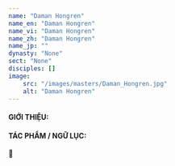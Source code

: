 ```yaml
---
name: "Daman Hongren"
name_en: "Daman Hongren"
name_vi: "Daman Hongren"
name_zh: "Daman Hongren"
name_jp: ""
dynasty: "None"
sect: "None"
disciples: []
image: 
    src: "/images/masters/Daman_Hongren.jpg"
    alt: "Daman Hongren"
---
```


#### GIỚI THIỆU:



#### TÁC PHẨM / NGỮ LỤC:

📖 

